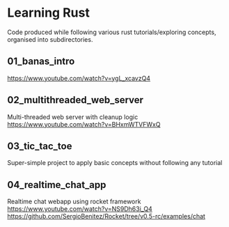 # Learning Rust 
Code produced while following various rust tutorials/exploring concepts, organised into subdirectories.


## 01_banas_intro 
https://www.youtube.com/watch?v=ygL_xcavzQ4

## 02_multithreaded_web_server
Multi-threaded web server with cleanup logic<br>
https://www.youtube.com/watch?v=BHxmWTVFWxQ

## 03_tic_tac_toe
Super-simple project to apply basic concepts without following any tutorial

## 04_realtime_chat_app
Realtime chat webapp using rocket framework<br>
https://www.youtube.com/watch?v=NS9Dh63i_Q4<br>
https://github.com/SergioBenitez/Rocket/tree/v0.5-rc/examples/chat